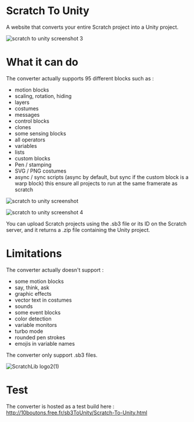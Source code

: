 # Scratch To Unity
 A website that converts your entire Scratch project into a Unity project.

![scratch to unity screenshot 3](https://github.com/Lythox-Supreme/Scratch-To-Unity/assets/139252857/18465ee6-5a37-4511-8208-22656ef86a0a)


# What it can do
The converter actually supports 95 different blocks such as :
 - motion blocks
 - scaling, rotation, hiding
 - layers
 - costumes
 - messages
 - control blocks
 - clones
 - some sensing blocks
 - all operators
 - variables
 - lists
 - custom blocks
 - Pen / stamping
 - SVG / PNG costumes
 - async / sync scripts (async by default, but sync if the custom block is a warp block) this ensure all projects to run at the same framerate as scratch

 ![scratch to unity screenshot](https://github.com/Lythox-Supreme/Scratch-To-Unity/assets/139252857/8f366f35-7bdc-42f0-8269-fda69ec39e68)

 ![scratch to unity screenshot 4](https://github.com/Lythox-Supreme/Scratch-To-Unity/assets/139252857/c67d1823-5e9c-4d85-9415-a86d1aa79712)


You can upload Scratch projects using the .sb3 file or its ID on the Scratch server, and it returns a .zip file containing the Unity project.

# Limitations

The converter actually doesn't support : 
 - some motion blocks
 - say, think, ask
 - graphic effects
 - vector text in costumes
 - sounds
 - some event blocks
 - color detection
 - variable monitors
 - turbo mode
 - rounded pen strokes
 - emojis in variable names

The converter only support .sb3 files.

![ScratchLib logo2(1)](https://github.com/Lythox-Supreme/Scratch-To-Unity/assets/139252857/33da60b3-48bc-44bb-926a-cb2bac74cc62)

# Test

The converter is hosted as a test build here : http://10boutons.free.fr/sb3ToUnity/Scratch-To-Unity.html
